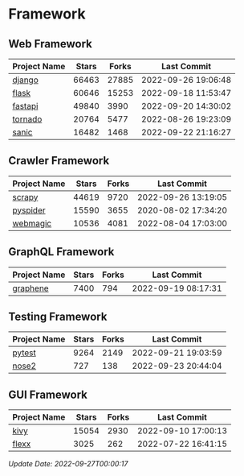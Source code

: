 # Framework

## Web Framework
| Project Name | Stars | Forks | Last Commit |
| ------------ | ----- | ----- | ----------- |
| [django](https://github.com/django/django) | 66463 | 27885 | 2022-09-26 19:06:48 |
| [flask](https://github.com/pallets/flask) | 60646 | 15253 | 2022-09-18 11:53:47 |
| [fastapi](https://github.com/tiangolo/fastapi) | 49840 | 3990 | 2022-09-20 14:30:02 |
| [tornado](https://github.com/tornadoweb/tornado) | 20764 | 5477 | 2022-08-26 19:23:09 |
| [sanic](https://github.com/sanic-org/sanic) | 16482 | 1468 | 2022-09-22 21:16:27 |

## Crawler Framework
| Project Name | Stars | Forks | Last Commit |
| ------------ | ----- | ----- | ----------- |
| [scrapy](https://github.com/scrapy/scrapy) | 44619 | 9720 | 2022-09-26 13:19:05 |
| [pyspider](https://github.com/binux/pyspider) | 15590 | 3655 | 2020-08-02 17:34:20 |
| [webmagic](https://github.com/code4craft/webmagic) | 10536 | 4081 | 2022-08-04 17:03:00 |

## GraphQL Framework
| Project Name | Stars | Forks | Last Commit |
| ------------ | ----- | ----- | ----------- |
| [graphene](https://github.com/graphql-python/graphene) | 7400 | 794 | 2022-09-19 08:17:31 |

## Testing Framework
| Project Name | Stars | Forks | Last Commit |
| ------------ | ----- | ----- | ----------- |
| [pytest](https://github.com/pytest-dev/pytest) | 9264 | 2149 | 2022-09-21 19:03:59 |
| [nose2](https://github.com/nose-devs/nose2) | 727 | 138 | 2022-09-23 20:44:04 |

## GUI Framework
| Project Name | Stars | Forks | Last Commit |
| ------------ | ----- | ----- | ----------- |
| [kivy](https://github.com/kivy/kivy) | 15054 | 2930 | 2022-09-10 17:00:13 |
| [flexx](https://github.com/flexxui/flexx) | 3025 | 262 | 2022-07-22 16:41:15 |

*Update Date: 2022-09-27T00:00:17*